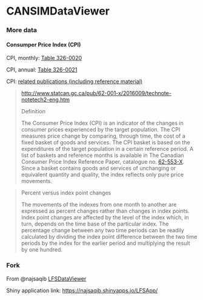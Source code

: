 # CANSIMDataViewer

### More data


#### Consumper Price Index (CPI)

CPI, monthly: [Table 326-0020](http://www5.statcan.gc.ca/cansim/a26?id=3260020)

CPI, annual: [Table 326-0021](http://www5.statcan.gc.ca/cansim/a26?id=3260021)

CPI: [related publications (including reference material)](http://www5.statcan.gc.ca/cansim/a34?lang=eng&mode=onlineCatalogProds&id=3260020&pattern=consumer+price+index&stByVal=2&p1=1&p2=-1)

>http://www.statcan.gc.ca/pub/62-001-x/2016009/technote-notetech2-eng.htm
>
> Definition
>
>The Consumer Price Index (CPI) is an indicator of the changes in consumer prices experienced by the target population. The CPI measures price change by comparing, through time, the cost of a fixed basket of goods and services. The CPI basket is based on the expenditures of the target population in a certain reference period. A list of baskets and reference months is available in The Canadian Consumer Price Index Reference Paper, catalogue no. [62-553-X](http://www5.statcan.gc.ca/olc-cel/olc.action?objId=62-553-X&objType=2&lang=en&limit=0). Since a basket contains goods and services of unchanging or equivalent quantity and quality, the index reflects only pure price movements.

> Percent versus index point changes
>
>The movements of the indexes from one month to another are expressed as percent changes rather than changes in index points. Index point changes are affected by the level of the index which, in turn, depends on the time base of the particular index. The percentage change between any two time periods can be readily calculated by dividing the index point difference between the two time periods by the index for the earlier period and multiplying the result by one hundred.


### Fork

From @najsaqib [LFSDataViewer](https://github.com/najsaqib/LFSDataViewer)

Shiny application link: https://najsaqib.shinyapps.io/LFSApp/
